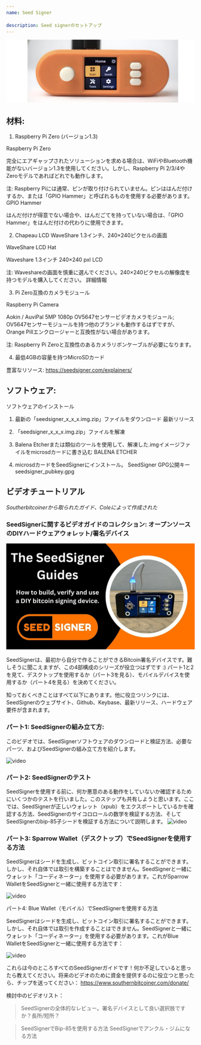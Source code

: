 ```yaml
---
name: Seed Signer

description: Seed signerのセットアップ
---
```


![cover](assets/cover.webp)

## 材料:

1. Raspberry Pi Zero (バージョン1.3)

Raspberry Pi Zero

完全にエアギャップされたソリューションを求める場合は、WiFiやBluetooth機能がないバージョン1.3を使用してください。しかし、Raspberry Pi 2/3/4やZeroモデルであればどれでも動作します。

注: Raspberry Piには通常、ピンが取り付けられていません。ピンははんだ付けするか、または「GPIO Hammer」と呼ばれるものを使用する必要があります。
GPIO Hammer

はんだ付けが得意でない場合や、はんだごてを持っていない場合は、「GPIO Hammer」をはんだ付けの代わりに使用できます。

2. Chapeau LCD WaveShare 1.3インチ、240×240ピクセルの画面

WaveShare LCD Hat

Waveshare 1.3インチ 240×240 pxl LCD

注: Waveshareの画面を慎重に選んでください。240×240ピクセルの解像度を持つモデルを購入してください。
詳細情報

3. Pi Zero互換のカメラモジュール

Raspberry Pi Camera

Aokin / AuviPal 5MP 1080p OV5647センサービデオカメラモジュール; OV5647センサーモジュールを持つ他のブランドも動作するはずですが、Orange Pillエンクロージャーと互換性がない場合があります。

注: Raspberry Pi Zeroと互換性のあるカメラリボンケーブルが必要になります。

4. 最低4GBの容量を持つMicroSDカード

豊富なリソース: https://seedsigner.com/explainers/

## ソフトウェア:

ソフトウェアのインストール

1. 最新の「seedsigner_x_x_x.img.zip」ファイルをダウンロード
   最新リリース

2. 「seedsigner_x_x_x.img.zip」ファイルを解凍

3. Balena Etcherまたは類似のツールを使用して、解凍した.imgイメージファイルをmicrosdカードに書き込む
   BALENA ETCHER

4. microsdカードをSeedSignerにインストール。
   SeedSigner GPG公開キー
   seedsigner_pubkey.gpg

## ビデオチュートリアル

_Southerbitcoinerから取られたガイド、Coleによって作成された_

### SeedSignerに関するビデオガイドのコレクション: オープンソースのDIYハードウェアウォレット/署名デバイス

![image](assets/1.webp)

SeedSignerは、最初から自分で作ることができるBitcoin署名デバイスです。難しそうに聞こえますが、この4部構成のシリーズが役立つはずです :) パート1と2を見て、デスクトップを使用するか（パート3を見る）、モバイルデバイスを使用するか（パート4を見る）を決めてください。

知っておくべきことはすべて以下にあります。他に役立つリンクには、SeedSignerのウェブサイト、Github、Keybase、最新リリース、ハードウェア要件が含まれます。

### パート1: SeedSignerの組み立て方:

このビデオでは、SeedSignerソフトウェアのダウンロードと検証方法、必要なパーツ、およびSeedSignerの組み立て方を紹介します。

![video](https://youtu.be/mGmNKYOXtxY)

### パート2: SeedSignerのテスト
SeedSignerを使用する前に、何か悪意のある動作をしていないか確認するためにいくつかのテストを行いました。このステップも共有しようと思います。ここでは、SeedSignerが正しいウォレット（xpub）をエクスポートしているかを確認する方法、SeedSignerのサイコロロールの数学を検証する方法、そしてSeedSignerのbip-85子シードを検証する方法について説明します。
![video](https://youtu.be/34W1IyTyXZE)

### パート3: Sparrow Wallet（デスクトップ）でSeedSignerを使用する方法

SeedSignerはシードを生成し、ビットコイン取引に署名することができます。しかし、それ自体では取引を構築することはできません。SeedSignerと一緒にウォレット「コーディネーター」を使用する必要があります。これがSparrow WalletをSeedSignerと一緒に使用する方法です：

![video](https://youtu.be/IQb8dh-VTOg)

パート4: Blue Wallet（モバイル）でSeedSignerを使用する方法

SeedSignerはシードを生成し、ビットコイン取引に署名することができます。しかし、それ自体では取引を作成することはできません。SeedSignerと一緒にウォレット「コーディネーター」を使用する必要があります。これがBlue WalletをSeedSignerと一緒に使用する方法です：

![video](https://youtu.be/x0Ee35Ct0r4)

これらは今のところすべてのSeedSignerガイドです！何か不足していると思ったら教えてください。将来のビデオのために資金を提供するのに役立つと思ったら、チップを送ってください：
https://www.southernbitcoiner.com/donate/

検討中のビデオリスト：

> SeedSignerの全体的なレビュー。署名デバイスとして良い選択肢ですか？長所/短所？

> SeedSignerでBip-85を使用する方法
> SeedSignerでアンクル・ジムになる方法